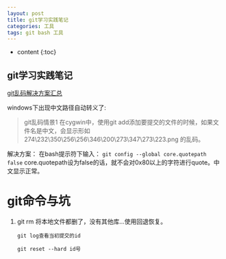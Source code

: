 ```yaml
---
layout: post
title: git学习实践笔记
categories: 工具
tags: git bash 工具
---
```


* content
{:toc}

## git学习实践笔记

[git乱码解决方案汇总](http://zengrong.net/post/1249.htm)

windows下出现中文路径自动转义了:
> git乱码情景1
在cygwin中，使用git add添加要提交的文件的时候，如果文件名是中文，会显示形如 274\232\350\256\256\346\200\273\347\273\223.png 的乱码。

解决方案：
在bash提示符下输入：
`git config --global core.quotepath false`
core.quotepath设为false的话，就不会对0x80以上的字符进行quote。中文显示正常。



# git命令与坑

1. git rm 将本地文件都删了，没有其他库...使用回退恢复。

    `git log查看当初提交的id`

    `git reset --hard id号`

